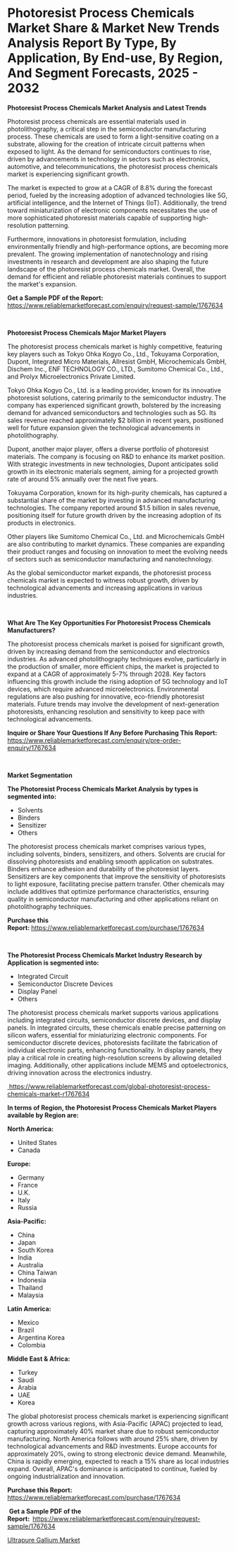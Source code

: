 <p><h1>Photoresist Process Chemicals Market Share & Market New Trends Analysis Report By Type, By Application, By End-use, By Region, And Segment Forecasts, 2025 - 2032</h1></p><p><strong>Photoresist Process Chemicals Market Analysis and Latest Trends</strong></p>
<p><p>Photoresist process chemicals are essential materials used in photolithography, a critical step in the semiconductor manufacturing process. These chemicals are used to form a light-sensitive coating on a substrate, allowing for the creation of intricate circuit patterns when exposed to light. As the demand for semiconductors continues to rise, driven by advancements in technology in sectors such as electronics, automotive, and telecommunications, the photoresist process chemicals market is experiencing significant growth.</p><p>The market is expected to grow at a CAGR of 8.8% during the forecast period, fueled by the increasing adoption of advanced technologies like 5G, artificial intelligence, and the Internet of Things (IoT). Additionally, the trend toward miniaturization of electronic components necessitates the use of more sophisticated photoresist materials capable of supporting high-resolution patterning.</p><p>Furthermore, innovations in photoresist formulation, including environmentally friendly and high-performance options, are becoming more prevalent. The growing implementation of nanotechnology and rising investments in research and development are also shaping the future landscape of the photoresist process chemicals market. Overall, the demand for efficient and reliable photoresist materials continues to support the market's expansion.</p></p>
<p><strong>Get a Sample PDF of the Report:&nbsp;</strong> <a href="https://www.reliablemarketforecast.com/enquiry/request-sample/1767634?utm_campaign=2949&utm_medium=2&utm_source=Github&utm_content=ia&utm_term=03042025&utm_id=photoresist-process-chemicals">https://www.reliablemarketforecast.com/enquiry/request-sample/1767634</a></p>
<p>&nbsp;</p>
<p><strong>Photoresist Process Chemicals Major Market Players</strong></p>
<p><p>The photoresist process chemicals market is highly competitive, featuring key players such as Tokyo Ohka Kogyo Co., Ltd., Tokuyama Corporation, Dupont, Integrated Micro Materials, Allresist GmbH, Microchemicals GmbH, Dischem Inc., ENF TECHNOLOGY CO., LTD., Sumitomo Chemical Co., Ltd., and Prolyx Microelectronics Private Limited. </p><p>Tokyo Ohka Kogyo Co., Ltd. is a leading provider, known for its innovative photoresist solutions, catering primarily to the semiconductor industry. The company has experienced significant growth, bolstered by the increasing demand for advanced semiconductors and technologies such as 5G. Its sales revenue reached approximately $2 billion in recent years, positioned well for future expansion given the technological advancements in photolithography.</p><p>Dupont, another major player, offers a diverse portfolio of photoresist materials. The company is focusing on R&D to enhance its market position. With strategic investments in new technologies, Dupont anticipates solid growth in its electronic materials segment, aiming for a projected growth rate of around 5% annually over the next five years.</p><p>Tokuyama Corporation, known for its high-purity chemicals, has captured a substantial share of the market by investing in advanced manufacturing technologies. The company reported around $1.5 billion in sales revenue, positioning itself for future growth driven by the increasing adoption of its products in electronics.</p><p>Other players like Sumitomo Chemical Co., Ltd. and Microchemicals GmbH are also contributing to market dynamics. These companies are expanding their product ranges and focusing on innovation to meet the evolving needs of sectors such as semiconductor manufacturing and nanotechnology.</p><p>As the global semiconductor market expands, the photoresist process chemicals market is expected to witness robust growth, driven by technological advancements and increasing applications in various industries.</p></p>
<p>&nbsp;</p>
<p><strong>What Are The Key Opportunities For Photoresist Process Chemicals Manufacturers?</strong></p>
<p><p>The photoresist process chemicals market is poised for significant growth, driven by increasing demand from the semiconductor and electronics industries. As advanced photolithography techniques evolve, particularly in the production of smaller, more efficient chips, the market is projected to expand at a CAGR of approximately 5-7% through 2028. Key factors influencing this growth include the rising adoption of 5G technology and IoT devices, which require advanced microelectronics. Environmental regulations are also pushing for innovative, eco-friendly photoresist materials. Future trends may involve the development of next-generation photoresists, enhancing resolution and sensitivity to keep pace with technological advancements.</p></p>
<p><strong>Inquire or Share Your Questions If Any Before Purchasing This Report:</strong> <a href="https://www.reliablemarketforecast.com/enquiry/pre-order-enquiry/1767634?utm_campaign=2949&utm_medium=2&utm_source=Github&utm_content=ia&utm_term=03042025&utm_id=photoresist-process-chemicals">https://www.reliablemarketforecast.com/enquiry/pre-order-enquiry/1767634</a></p>
<p>&nbsp;</p>
<p><strong>Market Segmentation</strong></p>
<p><strong>The Photoresist Process Chemicals Market Analysis by types is segmented into:</strong></p>
<p><ul><li>Solvents</li><li>Binders</li><li>Sensitizer</li><li>Others</li></ul></p>
<p><p>The photoresist process chemicals market comprises various types, including solvents, binders, sensitizers, and others. Solvents are crucial for dissolving photoresists and enabling smooth application on substrates. Binders enhance adhesion and durability of the photoresist layers. Sensitizers are key components that improve the sensitivity of photoresists to light exposure, facilitating precise pattern transfer. Other chemicals may include additives that optimize performance characteristics, ensuring quality in semiconductor manufacturing and other applications reliant on photolithography techniques.</p></p>
<p><strong>Purchase this Report:&nbsp;</strong><a href="https://www.reliablemarketforecast.com/purchase/1767634?utm_campaign=2949&utm_medium=2&utm_source=Github&utm_content=ia&utm_term=03042025&utm_id=photoresist-process-chemicals">https://www.reliablemarketforecast.com/purchase/1767634</a></p>
<p>&nbsp;</p>
<p><strong>The Photoresist Process Chemicals Market Industry Research by Application is segmented into:</strong></p>
<p><ul><li>Integrated Circuit</li><li>Semiconductor Discrete Devices</li><li>Display Panel</li><li>Others</li></ul></p>
<p><p>The photoresist process chemicals market supports various applications including integrated circuits, semiconductor discrete devices, and display panels. In integrated circuits, these chemicals enable precise patterning on silicon wafers, essential for miniaturizing electronic components. For semiconductor discrete devices, photoresists facilitate the fabrication of individual electronic parts, enhancing functionality. In display panels, they play a critical role in creating high-resolution screens by allowing detailed imaging. Additionally, other applications include MEMS and optoelectronics, driving innovation across the electronics industry.</p></p>
<p><a href="https://www.reliablemarketforecast.com/global-photoresist-process-chemicals-market-r1767634?utm_campaign=2949&utm_medium=2&utm_source=Github&utm_content=ia&utm_term=03042025&utm_id=photoresist-process-chemicals">&nbsp;https://www.reliablemarketforecast.com/global-photoresist-process-chemicals-market-r1767634</a></p>
<p><strong>In terms of Region, the Photoresist Process Chemicals Market Players available by Region are:</strong></p>
<p>
    <p> <strong> North America: </strong>
        <ul>
            <li>United States</li>
            <li>Canada</li>
        </ul>
        </p> 
    <p> <strong> Europe: </strong>
        <ul>
            <li>Germany</li>
            <li>France</li>
            <li>U.K.</li>
            <li>Italy</li>
            <li>Russia</li>
        </ul>
        </p> 
    <p> <strong> Asia-Pacific: </strong>
        <ul>
            <li>China</li>
            <li>Japan</li>
            <li>South Korea</li>
            <li>India</li>
            <li>Australia</li>
            <li>China Taiwan</li>
            <li>Indonesia</li>
            <li>Thailand</li>
            <li>Malaysia</li>
        </ul>
        </p> 
    <p> <strong> Latin America: </strong>
        <ul>
            <li>Mexico</li>
            <li>Brazil</li>
            <li>Argentina Korea</li>
            <li>Colombia</li>
        </ul>
        </p> 
    <p> <strong> Middle East & Africa: </strong>
        <ul>
            <li>Turkey</li>
            <li>Saudi</li>
            <li>Arabia</li>
            <li>UAE</li>
            <li>Korea</li>
        </ul>
    </p>
    </p>
<p><p>The global photoresist process chemicals market is experiencing significant growth across various regions, with Asia-Pacific (APAC) projected to lead, capturing approximately 40% market share due to robust semiconductor manufacturing. North America follows with around 25% share, driven by technological advancements and R&D investments. Europe accounts for approximately 20%, owing to strong electronic device demand. Meanwhile, China is rapidly emerging, expected to reach a 15% share as local industries expand. Overall, APAC's dominance is anticipated to continue, fueled by ongoing industrialization and innovation.</p></p>
<p><strong>Purchase this Report: </strong><a href="https://www.reliablemarketforecast.com/purchase/1767634?utm_campaign=2949&utm_medium=2&utm_source=Github&utm_content=ia&utm_term=03042025&utm_id=photoresist-process-chemicals">https://www.reliablemarketforecast.com/purchase/1767634</a></p>
<p>&nbsp;<strong>Get a Sample PDF of the Report:&nbsp;&nbsp;</strong><a href="https://www.reliablemarketforecast.com/enquiry/request-sample/1767634?utm_campaign=2949&utm_medium=2&utm_source=Github&utm_content=ia&utm_term=03042025&utm_id=photoresist-process-chemicals">https://www.reliablemarketforecast.com/enquiry/request-sample/1767634</a></p>
<p><strong></strong></p>
<p><p><a href="https://github.com/sefathlehki/Market-Research-Report-List-1/blob/main/ultrapure-gallium-market.md?utm_campaign=2949&utm_medium=2&utm_source=Github&utm_content=ia&utm_term=03042025&utm_id=photoresist-process-chemicals">Ultrapure Gallium Market</a></p></p>
